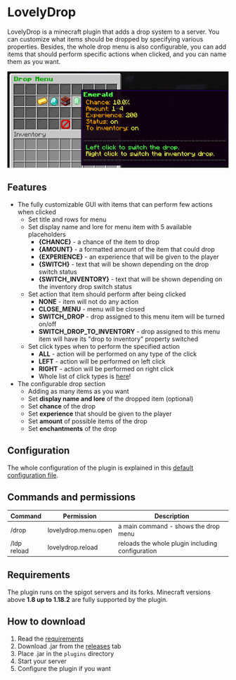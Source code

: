 # LovelyDrop
LovelyDrop is a minecraft plugin that adds a drop system to a server. You can customize what items should be dropped by specifying various properties. Besides, the whole drop menu is also configurable, you can add items that should perform specific actions when clicked, and you can name them as you want.

![1](img/menu-preview.png)
## Features
- The fully customizable GUI with items that can perform few actions when clicked
  - Set title and rows for menu
  - Set display name and lore for menu item with 5 available placeholders
    - **{CHANCE}** - a chance of the item to drop
    - **{AMOUNT}** - a formatted amount of the item that could drop
    - **{EXPERIENCE}** - an experience that will be given to the player
    - **{SWITCH}** - text that will be shown depending on the drop switch status
    - **{SWITCH_INVENTORY}** - text that will be shown depending on the inventory drop switch status
  - Set action that item should perform after being clicked
    - **NONE** - item will not do any action
    - **CLOSE_MENU** - menu will be closed
    - **SWITCH_DROP** - drop assigned to this menu item will be turned on/off
    - **SWITCH_DROP_TO_INVENTORY** - drop assigned to this menu item will have its "drop to inventory" property switched
  - Set click types when to perform the specified action
    - **ALL** - action will be performed on any type of the click
    - **LEFT** - action will be performed on left click
    - **RIGHT** - action will be performed on right click
    - Whole list of click types is [here](https://hub.spigotmc.org/javadocs/bukkit/org/bukkit/event/inventory/ClickType.html)!
- The configurable drop section
  - Adding as many items as you want
  - Set **display name and lore** of the dropped item (optional)
  - Set **chance** of the drop
  - Set **experience** that should be given to the player
  - Set **amount** of possible items of the drop
  - Set **enchantments** of the drop
## Configuration
The whole configuration of the plugin is explained in this
[default configuration file](https://github.com/zrdzn/LovelyDrop/blob/master/plugin/src/main/resources/config.yml).
## Commands and permissions
| Command | Permission | Description                                                                                 |
| ----------------|---------------|----------------------------------------------------------------------------------|
| /drop | lovelydrop.menu.open | a main command - shows the drop menu                                                  |
| /ldp reload | lovelydrop.reload | reloads the whole plugin including configuration                                 |

## Requirements
The plugin runs on the spigot servers and its forks. Minecraft versions above **1.8 up to 1.18.2** are fully supported by the plugin.

## How to download
1. Read the [requirements](#requirements)
2. Download .jar from the [releases](https://github.com/zrdzn/LovelyDrop/releases) tab
3. Place .jar in the `plugins` directory
4. Start your server
5. Configure the plugin if you want
